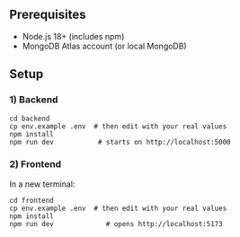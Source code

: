 ## Prerequisites
- Node.js 18+ (includes npm)
- MongoDB Atlas account (or local MongoDB)

## Setup

### 1) Backend
```text
cd backend
cp env.example .env  # then edit with your real values
npm install
npm run dev           # starts on http://localhost:5000
```
### 2) Frontend

In a new terminal:

``` text
cd frontend
cp env.example .env  # then edit with your real values
npm install
npm run dev             # opens http://localhost:5173

```

